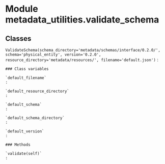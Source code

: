 Module metadata_utilities.validate_schema
=========================================

Classes
-------

`ValidateSchema(schema_directory='metadata/schemas/interface/0.2.0/', schema='physical_entity', version='0.2.0', resource_directory='metadata/resources/', filename='default.json')`
:   

    ### Class variables

    `default_filename`
    :

    `default_resource_directory`
    :

    `default_schema`
    :

    `default_schema_directory`
    :

    `default_version`
    :

    ### Methods

    `validate(self)`
    :